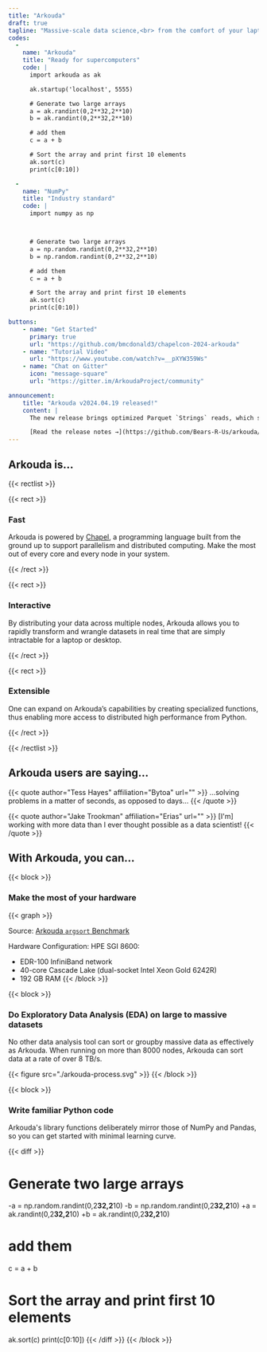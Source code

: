 ```yaml
---
title: "Arkouda"
draft: true
tagline: "Massive-scale data science,<br> from the comfort of your laptop"
codes:
  -
    name: "Arkouda"
    title: "Ready for supercomputers"
    code: |
      import arkouda as ak

      ak.startup('localhost', 5555)

      # Generate two large arrays
      a = ak.randint(0,2**32,2**10)
      b = ak.randint(0,2**32,2**10)

      # add them
      c = a + b

      # Sort the array and print first 10 elements
      ak.sort(c)
      print(c[0:10])

  -
    name: "NumPy"
    title: "Industry standard"
    code: |
      import numpy as np



      # Generate two large arrays
      a = np.random.randint(0,2**32,2**10)
      b = np.random.randint(0,2**32,2**10)

      # add them
      c = a + b

      # Sort the array and print first 10 elements
      ak.sort(c)
      print(c[0:10])

buttons:
    - name: "Get Started"
      primary: true
      url: "https://github.com/bmcdonald3/chapelcon-2024-arkouda"
    - name: "Tutorial Video"
      url: "https://www.youtube.com/watch?v=__pXYW359Ws"
    - name: "Chat on Gitter"
      icon: "message-square"
      url: "https://gitter.im/ArkoudaProject/community"

announcement:
    title: "Arkouda v2024.04.19 released!"
    content: |
      The new release brings optimized Parquet `Strings` reads, which significantly speeds up  operations on data in `.parquet` files, along with more Array API functionality!

      [Read the release notes →](https://github.com/Bears-R-Us/arkouda/releases/tag/v2024.04.19)
---
```


## Arkouda is...

{{< rectlist >}}

{{< rect >}}
### Fast
Arkouda is powered by [Chapel](https://chapel-lang.org), a programming language built from the ground up to support parallelism and distributed computing. Make the most out of every core and every node in your system.

<!-- [See performance results →](#) -->
{{< /rect >}}

{{< rect >}}
### Interactive
By distributing your data across multiple nodes, Arkouda allows you to rapidly transform and wrangle datasets in real time that are simply intractable for a laptop or desktop.

<!-- [Read about Arkouda in Jupyter →](#) -->
{{< /rect >}}

<!--{{< rect >}}
### Familiar
Arkouda's library functions deliberately mirror those of NumPy and Pandas, so you can get started with minimal learning curve.

[Compare to NumPy and Dask →](#)
{{< /rect >}}-->

{{< rect >}}
### Extensible
One can expand on Arkouda’s capabilities by creating specialized functions, thus enabling more access to distributed high performance from Python.

{{< /rect >}}


{{< /rectlist >}}

## Arkouda users are saying...

{{< quote author="Tess Hayes" affiliation="Bytoa" url="" >}}
…solving problems in a matter of seconds, as opposed to days…
{{< /quote >}}

{{< quote author="Jake Trookman" affiliation="Erias" url="" >}}
[I'm] working with more data than I ever thought possible as a data scientist!
{{< /quote >}}

## With Arkouda, you can...

{{< block >}}
### Make the most of your hardware

{{< graph >}}

Source: [Arkouda `argsort` Benchmark](https://github.com/Bears-R-Us/arkouda/tree/master/runs/ronawho-2022-10-03)

Hardware Configuration: HPE SGI 8600:
* EDR-100 InfiniBand network
* 40-core Cascade Lake (dual-socket Intel Xeon Gold 6242R)
* 192 GB RAM
{{< /block >}}

{{< block >}}
### Do Exploratory Data Analysis (EDA) on large to massive datasets
No other data analysis tool can sort or groupby massive data as effectively as Arkouda.  When running on more than 8000 nodes, Arkouda can sort data at a rate of over 8 TB/s.

{{< figure src="./arkouda-process.svg" >}}
{{< /block >}}

{{< block >}}
### Write familiar Python code
Arkouda's library functions deliberately mirror those of NumPy and Pandas, so you can get started with minimal learning curve.

{{< diff >}}
 # Generate two large arrays
-a = np.random.randint(0,2**32,2**10)
-b = np.random.randint(0,2**32,2**10)
+a = ak.randint(0,2**32,2**10)
+b = ak.randint(0,2**32,2**10)

 # add them
 c = a + b

 # Sort the array and print first 10 elements
 ak.sort(c)
 print(c[0:10])
{{< /diff >}}
{{< /block >}}
